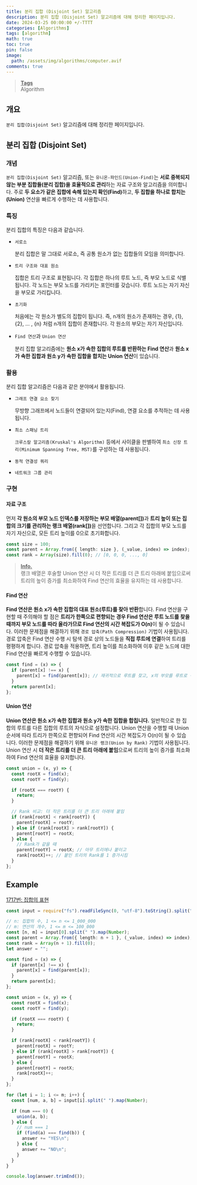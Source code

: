 ```yaml
---
title: 분리 집합 (Disjoint Set) 알고리즘
description: 분리 집합 (Disjoint Set) 알고리즘에 대해 정리한 페이지입니다.
date: 2024-03-25 00:00:00 +/-TTTT
categories: [Algorithms]
tags: [algorithm]
math: true
toc: true
pin: false
image:
  path: /assets/img/algorithms/computer.avif
comments: true
---
```


<blockquote class="prompt-info"><p><strong><u>Tags</u></strong> <br />
Algorithm</p></blockquote>

## 개요

`분리 집합(Disjoint Set)` 알고리즘에 대해 정리한 페이지입니다.

## 분리 집합 (Disjoint Set)

### 개념

`분리 집합(Disjoint Set)` 알고리즘, 또는 `유니온-파인드(Union-Find)`는 <b>서로 중복되지 않는 부분 집합들(분리 집합)을 효율적으로 관리</b>하는 자료 구조와 알고리즘을 의미합니다. 주로 <b>두 요소가 같은 집합에 속해 있는지 확인(Find)</b>하고, <b>두 집합을 하나로 합치는(Union)</b> 연산을 빠르게 수행하는 데 사용합니다.

### 특징

분리 집합의 특징은 다음과 같습니다.

- `서로소`

  분리 집합은 말 그대로 서로소, 즉 공통 원소가 없는 집합들의 모임을 의미합니다.

- `트리 구조와 대표 원소`

  집합은 트리 구조로 표현됩니다. 각 집합은 하나의 루트 노드, 즉 부모 노드로 식별됩니다. 각 노드는 부모 노드를 가리키는 포인터를 갖습니다. 루트 노드는 자기 자신을 부모로 가리킵니다.

- `초기화`

  처음에는 각 원소가 별도의 집합이 됩니다. 즉, n개의 원소가 존재하는 경우, {1}, {2}, ... , {n} 처럼 n개의 집합이 존재합니다. 각 원소의 부모는 자기 자신입니다.

- `Find 연산`과 `Union 연산`

  분리 집합 알고리즘에는 <b>원소 x가 속한 집합의 루트를 반환하는 Find 연산</b>과 <b>원소 x가 속한 집합과 원소 y가 속한 집합을 합치는 Union 연산</b>이 있습니다.

### 활용

분리 집합 알고리즘은 다음과 같은 분야에서 활용됩니다.

- `그래프 연결 요소 찾기`

  무방향 그래프에서 노드들이 연결되어 있는지(Find), 연결 요소를 추적하는 데 사용됩니다.

- `최소 스패닝 트리`

  `크루스칼 알고리즘(Kruskal's Algorithm)` 등에서 사이클을 판별하여 `최소 신장 트리(Minimum Spanning Tree, MST)`를 구성하는 데 사용됩니다.

- `동적 연결성 쿼리`
- `네트워크 그룹 관리`

### 구현

#### 자료 구조

먼저 <b>각 원소의 부모 노드 인덱스를 저장하는 부모 배열(parent[])</b>과 <b>트리 높이 또는 집합의 크기를 관리하는 랭크 배열(rank[])</b>을 선언합니다. 그리고 각 집합의 부모 노드를 자기 자신으로, 모든 트리 높이를 0으로 초기화합니다.

```typescript
const size = 100;
const parent = Array.from({ length: size }, (_value, index) => index); // [0, 1, 2, ..., 99]
const rank = Array(size).fill(0); // [0, 0, 0, ..., 0]
```

<blockquote class="prompt-info"><p><strong><u>Info.</u></strong> <br />
랭크 배열은 후술할 Union 연산 시 더 작은 트리를 더 큰 트리 아래에 붙임으로써 트리의 높이 증가를 최소화하여 Find 연산의 효율을 유지하는 데 사용합니다.</p></blockquote>

#### Find 연산

<b>Find 연산은 원소 x가 속한 집합의 대표 원소(루트)를 찾아 반환</b>합니다. Find 연산을 구현할 때 주의해야 할 점은 <b>트리가 한쪽으로 편향되는 경우 Find 연산은 루트 노드를 찾을 때까지 부모 노드를 따라 올라가므로 Find 연산의 시간 복잡도가 O(n)</b>이 될 수 있습니다. 이러한 문제점을 해결하기 위해 `경로 압축(Path Compression)` 기법이 사용됩니다. 경로 압축은 Find 연산 수행 시 탐색 경로 상의 노드들을 <b>직접 루트에 연결</b>하여 트리를 평평하게 합니다. 경로 압축을 적용하면, 트리 높이를 최소화하여 이후 같은 노드에 대한 Find 연산을 빠르게 수행할 수 있습니다.

```typescript
const find = (x) => {
  if (parent[x] !== x) {
    parent[x] = find(parent[x]); // 재귀적으로 루트를 찾고, x의 부모를 루트로 직접 설정합니다.
  }
  return parent[x];
};
```

#### Union 연산

<b>Union 연산은 원소 x가 속한 집합과 원소 y가 속한 집합을 합칩니다.</b> 일반적으로 한 집합의 루트를 다른 집합의 루트의 자식으로 설정합니다. Union 연산을 수행할 때 Union 순서에 따라 트리가 한쪽으로 편향되어 Find 연산의 시간 복잡도가 O(n)이 될 수 있습니다. 이러한 문제점을 해결하기 위해 `유니온 랭크(Union by Rank)` 기법이 사용됩니다. Union 연산 시 <b>더 작은 트리를 더 큰 트리 아래에 붙임</b>으로써 트리의 높이 증가를 최소화하여 Find 연산의 효율을 유지합니다.

```typescript
const union = (x, y) => {
  const rootX = find(x);
  const rootY = find(y);

  if (rootX === rootY) {
    return;
  }

  // Rank 비교: 더 작은 트리를 더 큰 트리 아래에 붙임
  if (rank[rootX] < rank[rootY]) {
    parent[rootX] = rootY;
  } else if (rank[rootX] > rank[rootY]) {
    parent[rootY] = rootX;
  } else {
    // Rank가 같을 때
    parent[rootY] = rootX; // 아무 트리에나 붙이고
    rank[rootX]++; // 붙인 트리의 Rank를 1 증가시킴
  }
};
```

## Example

<a href="https://www.acmicpc.net/problem/1717" target="_blank">1717번: 집합의 표현</a>

```typescript
const input = require("fs").readFileSync(0, "utf-8").toString().split("\n");

// n: 집합의 수, 1 <= n <= 1_000_000
// m: 연산의 개수, 1 <= m <= 100_000
const [n, m] = input[0].split(" ").map(Number);
const parent = Array.from({ length: n + 1 }, (_value, index) => index);
const rank = Array(n + 1).fill(0);
let answer = "";

const find = (x) => {
  if (parent[x] !== x) {
    parent[x] = find(parent[x]);
  }
  return parent[x];
};

const union = (x, y) => {
  const rootX = find(x);
  const rootY = find(y);

  if (rootX === rootY) {
    return;
  }

  if (rank[rootX] < rank[rootY]) {
    parent[rootX] = rootY;
  } else if (rank[rootX] > rank[rootY]) {
    parent[rootY] = rootX;
  } else {
    parent[rootY] = rootX;
    rank[rootX]++;
  }
};

for (let i = 1; i <= m; i++) {
  const [num, a, b] = input[i].split(" ").map(Number);

  if (num === 0) {
    union(a, b);
  } else {
    // num === 1
    if (find(a) === find(b)) {
      answer += "YES\n";
    } else {
      answer += "NO\n";
    }
  }
}

console.log(answer.trimEnd());
```
